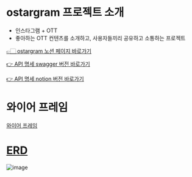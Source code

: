 # ostargram 프로젝트 소개
- 인스타그램 + OTT
- 좋아하는 OTT 컨텐츠를 소개하고, 사용자들끼리 공유하고 소통하는 프로젝트  
  


[👉🏻 ostargram 노션 페이지 바로가기](https://tropical-airplane-e09.notion.site/c14f396a9a8e487f89cf0fd327de7e48)  

[👉 API 명세 swagger 버전 바로가기](https://iamhyunjun.shop/swagger-ui/index.html)  

[👉 API 명세 notion 버전 바로가기](https://tropical-airplane-e09.notion.site/API-78011fc832244b32a05a0e632ecc9f50)

# 와이어 프레임
[와이어 프레임](https://excalidraw.com/#room=d35a57fea48cfe98d1be,Nuw95qZAHrpx3OlqVX5X2w)

# [ERD](https://www.erdcloud.com/d/iKteCux8oPDvdgPDL)
![image](https://user-images.githubusercontent.com/87173870/213593068-0ba1f43e-e8f8-4992-9f5f-676cb11e38a6.png)


